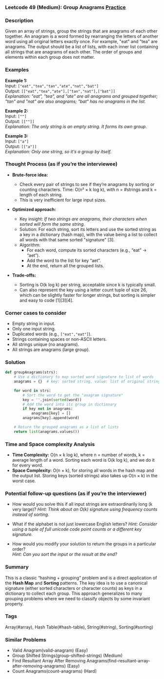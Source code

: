 ### Leetcode 49 (Medium): Group Anagrams [Practice](https://leetcode.com/problems/group-anagrams)

### Description  
Given an array of strings, group the strings that are anagrams of each other together. An anagram is a word formed by rearranging the letters of another word using all original letters exactly once. For example, "eat" and "tea" are anagrams. The output should be a list of lists, with each inner list containing all strings that are anagrams of each other. The order of groups and elements within each group does not matter.

### Examples  

**Example 1:**  
Input: `["eat","tea","tan","ate","nat","bat"]`  
Output: `[["eat","tea","ate"],["tan","nat"],["bat"]]`  
*Explanation: "eat", "tea", and "ate" are all anagrams and grouped together; "tan" and "nat" are also anagrams; "bat" has no anagrams in the list.*

**Example 2:**  
Input: `[""]`  
Output: `[[""]]`  
*Explanation: The only string is an empty string. It forms its own group.*

**Example 3:**  
Input: `["a"]`  
Output: `[["a"]]`  
*Explanation: Only one string, so it's a group by itself.*

### Thought Process (as if you’re the interviewee)  
- **Brute-force idea:**  
  - Check every pair of strings to see if they’re anagrams by sorting or counting characters. Time: O(n² × k log k), with n = #strings and k = length of each string.
  - This is very inefficient for large input sizes.

- **Optimized approach:**  
  - Key insight: *If two strings are anagrams, their characters when sorted will form the same string.*  
  - Solution: For each string, sort its letters and use the sorted string as a key in a dictionary (hash map), with the value being a list to collect all words with that same sorted "signature" [3].
  - Algorithm:
    - For each word, compute its sorted characters (e.g., “eat” → “aet”).
    - Add the word to the list for key “aet”.
    - At the end, return all the grouped lists.

- **Trade-offs:**  
  - Sorting is O(k log k) per string, acceptable since k is typically small.
  - Can also represent the key using a letter count tuple of size 26, which can be slightly faster for longer strings, but sorting is simpler and easy to code [1][3][4].

### Corner cases to consider  
- Empty string in input.
- Only one input string.
- Duplicated words (e.g., `["eat","eat"]`).
- Strings containing spaces or non-ASCII letters.
- All strings unique (no anagrams).
- All strings are anagrams (large group).

### Solution

```python
def groupAnagrams(strs):
    # Use a dictionary to map sorted word signature to list of words
    anagrams = {}  # key: sorted string, value: list of original strings
    
    for word in strs:
        # Sort the word to get the "anagram signature"
        key = ''.join(sorted(word))
        # Add the word into its group in dictionary
        if key not in anagrams:
            anagrams[key] = []
        anagrams[key].append(word)
    
    # Return the grouped anagrams as a list of lists
    return list(anagrams.values())
```

### Time and Space complexity Analysis  

- **Time Complexity:** O(n × k log k), where n = number of words, k = average length of a word. Sorting each word is O(k log k), and we do it for every word.
- **Space Complexity:** O(n × k), for storing all words in the hash map and the output list. Storing keys (sorted strings) also takes up O(n × k) in the worst case.

### Potential follow-up questions (as if you’re the interviewer)  

- How would you solve this if all input strings are extraordinarily long (k very large)?
  *Hint: Think about an O(k) signature using frequency counts instead of sorting.*

- What if the alphabet is not just lowercase English letters?
  *Hint: Consider using a tuple of full unicode code point counts or a different key signature.*

- How would you modify your solution to return the groups in a particular order?  
  *Hint: Can you sort the input or the result at the end?*

### Summary
This is a classic “hashing + grouping” problem and is a direct application of the **Hash Map** and **Sorting** patterns. The key idea is to use a canonical signature (either sorted characters or character counts) as keys in a dictionary to collect each group. This approach generalizes to many grouping problems where we need to classify objects by some invariant property.

### Tags
Array(#array), Hash Table(#hash-table), String(#string), Sorting(#sorting)

### Similar Problems
- Valid Anagram(valid-anagram) (Easy)
- Group Shifted Strings(group-shifted-strings) (Medium)
- Find Resultant Array After Removing Anagrams(find-resultant-array-after-removing-anagrams) (Easy)
- Count Anagrams(count-anagrams) (Hard)